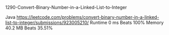 1290-Convert-Binary-Number-in-a-Linked-List-to-Integer

Java
https://leetcode.com/problems/convert-binary-number-in-a-linked-list-to-integer/submissions/923005210/
Runtime
0 ms
Beats
100%
Memory
40.2 MB
Beats
35.51%


